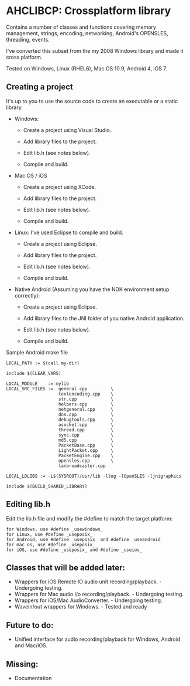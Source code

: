 AHCLIBCP: Crossplatform library
===

Contains a number of classes and functions covering memory management, strings, encoding, networking, Android's OPENSLES, threading, events.

I've converted this subset from the my 2008 Windows library and made it cross platform.

Tested on Windows, Linux (RHEL6), Mac OS 10.9, Android 4, iOS 7.

Creating a project
------------------
It's up to you to use the source code to create an executable or a static library.

- Windows:

	* Create a project using Visual Studio.

	* Add library files to the project.
	
	* Edit lib.h (see notes below).

	* Compile and build.
	
- Mac OS / iOS

	* Create a project using XCode.

	* Add library files to the project.
	
	* Edit lib.h (see notes below).

	* Compile and build.

- Linux: I've used Eclipse to compile and build.

	* Create a project using Eclipse.

	* Add library files to the project.
	
	* Edit lib.h (see notes below).

	* Compile and build.
	
- Native Android (Assuming you have the NDK environment setup correctly):

	* Create a project using Eclipse.

	* Add library files to the JNI folder of you native Android application.
	
	* Edit lib.h (see notes below).

	* Compile and build.
	
Sample Android make file

	LOCAL_PATH := $(call my-dir)

	include $(CLEAR_VARS)

	LOCAL_MODULE    := mylib
	LOCAL_SRC_FILES :=  general.cpp 		\
						textencoding.cpp 	\
						str.cpp 			\
						helpers.cpp 		\
						netgeneral.cpp 		\
						dns.cpp 			\
						debugtools.cpp 		\
						asocket.cpp 		\
						thread.cpp			\
						sync.cpp			\
						md5.cpp				\
						PacketBase.cpp		\
						LightPacket.cpp		\
						PacketEngine.cpp	\
						opensles.cpp		\
						lanbroadcaster.cpp	

	LOCAL_LDLIBS := -L$(SYSROOT)/usr/lib -llog -lOpenSLES -ljnigraphics

	include $(BUILD_SHARED_LIBRARY)

Editing lib.h
----------------------

Edit the lib.h file and modify the #define to match the target platform:

	for Windows, use #define _usewindows_
	for Linux, use #define _useposix_
	for Android, use #define _useposix_ and #define _useandroid_
	for mac os, use #define _useposix_
	for iOS, use #define _useposix_ and #define _useios_

Classes that will be added later: 
---
- Wrappers for iOS Remote IO audio unit recording/playback.   - Undergoing testing.
- Wrappers for Mac audio i/o recording/playback.              - Undergoing testing.
- Wrappers for iOS/Mac AudioConverter.                        - Undergoing testing.
- Wavein/out wrappers for Windows.                            - Tested and ready

Future to do:
---
- Unified interface for audio recording/playback for Windows, Android and Mac/iOS.

Missing:
---
- Documentation
